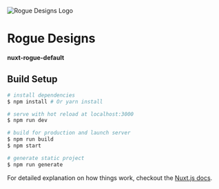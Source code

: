 ![Rogue Designs Logo](https://storage.googleapis.com/stiles-images/RogueLogo-256x158.png)

# Rogue Designs #

**nuxt-rogue-default**

## Build Setup ##

``` bash
# install dependencies
$ npm install # Or yarn install

# serve with hot reload at localhost:3000
$ npm run dev

# build for production and launch server
$ npm run build
$ npm start

# generate static project
$ npm run generate
```

For detailed explanation on how things work, checkout the [Nuxt.js docs](https://github.com/nuxt/nuxt.js).
